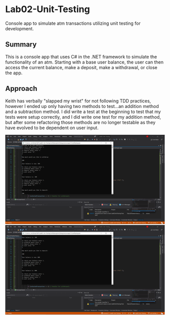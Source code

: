 # Lab02-Unit-Testing

Console app to simulate atm transactions utilizing unit testing for development.

## Summary

This is a console app that uses C# in the .NET framework to simulate the functionality of an atm.  Starting with a base user balance, the user can then access the current balance, make a deposit, make a withdrawal, or close the app.

## Approach

Keith has verbally "slapped my wrist" for not following TDD practices, however I ended up only having two methods to test...an addition method and a subtraction method.  I did write a test at the beginning to test that my tests were setup correctly, and I did write one test for my addition method, but after some refactoring those methods are no longer testable as they have evolved to be dependent on user input.

![Atm View 1](images/atmView1.png)
![Atm View 2](images/atmView2.png)